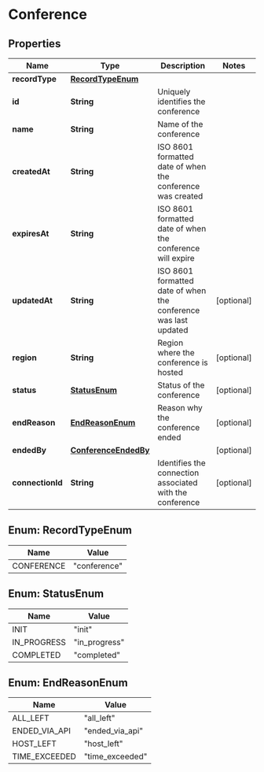 # Conference

## Properties
Name | Type | Description | Notes
------------ | ------------- | ------------- | -------------
**recordType** | [**RecordTypeEnum**](#RecordTypeEnum) |  | 
**id** | **String** | Uniquely identifies the conference | 
**name** | **String** | Name of the conference | 
**createdAt** | **String** | ISO 8601 formatted date of when the conference was created | 
**expiresAt** | **String** | ISO 8601 formatted date of when the conference will expire | 
**updatedAt** | **String** | ISO 8601 formatted date of when the conference was last updated |  [optional]
**region** | **String** | Region where the conference is hosted |  [optional]
**status** | [**StatusEnum**](#StatusEnum) | Status of the conference |  [optional]
**endReason** | [**EndReasonEnum**](#EndReasonEnum) | Reason why the conference ended |  [optional]
**endedBy** | [**ConferenceEndedBy**](ConferenceEndedBy.md) |  |  [optional]
**connectionId** | **String** | Identifies the connection associated with the conference |  [optional]

<a name="RecordTypeEnum"></a>
## Enum: RecordTypeEnum
Name | Value
---- | -----
CONFERENCE | &quot;conference&quot;

<a name="StatusEnum"></a>
## Enum: StatusEnum
Name | Value
---- | -----
INIT | &quot;init&quot;
IN_PROGRESS | &quot;in_progress&quot;
COMPLETED | &quot;completed&quot;

<a name="EndReasonEnum"></a>
## Enum: EndReasonEnum
Name | Value
---- | -----
ALL_LEFT | &quot;all_left&quot;
ENDED_VIA_API | &quot;ended_via_api&quot;
HOST_LEFT | &quot;host_left&quot;
TIME_EXCEEDED | &quot;time_exceeded&quot;
